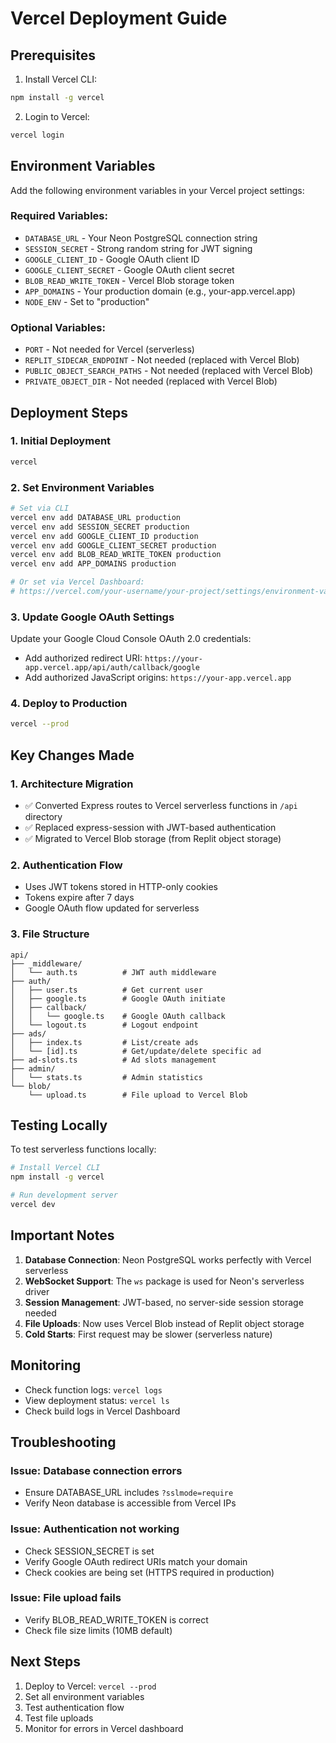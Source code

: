 # Vercel Deployment Guide

## Prerequisites

1. Install Vercel CLI:
```bash
npm install -g vercel
```

2. Login to Vercel:
```bash
vercel login
```

## Environment Variables

Add the following environment variables in your Vercel project settings:

### Required Variables:
- `DATABASE_URL` - Your Neon PostgreSQL connection string
- `SESSION_SECRET` - Strong random string for JWT signing
- `GOOGLE_CLIENT_ID` - Google OAuth client ID
- `GOOGLE_CLIENT_SECRET` - Google OAuth client secret
- `BLOB_READ_WRITE_TOKEN` - Vercel Blob storage token
- `APP_DOMAINS` - Your production domain (e.g., your-app.vercel.app)
- `NODE_ENV` - Set to "production"

### Optional Variables:
- `PORT` - Not needed for Vercel (serverless)
- `REPLIT_SIDECAR_ENDPOINT` - Not needed (replaced with Vercel Blob)
- `PUBLIC_OBJECT_SEARCH_PATHS` - Not needed (replaced with Vercel Blob)
- `PRIVATE_OBJECT_DIR` - Not needed (replaced with Vercel Blob)

## Deployment Steps

### 1. Initial Deployment
```bash
vercel
```

### 2. Set Environment Variables
```bash
# Set via CLI
vercel env add DATABASE_URL production
vercel env add SESSION_SECRET production
vercel env add GOOGLE_CLIENT_ID production
vercel env add GOOGLE_CLIENT_SECRET production
vercel env add BLOB_READ_WRITE_TOKEN production
vercel env add APP_DOMAINS production

# Or set via Vercel Dashboard:
# https://vercel.com/your-username/your-project/settings/environment-variables
```

### 3. Update Google OAuth Settings
Update your Google Cloud Console OAuth 2.0 credentials:
- Add authorized redirect URI: `https://your-app.vercel.app/api/auth/callback/google`
- Add authorized JavaScript origins: `https://your-app.vercel.app`

### 4. Deploy to Production
```bash
vercel --prod
```

## Key Changes Made

### 1. Architecture Migration
- ✅ Converted Express routes to Vercel serverless functions in `/api` directory
- ✅ Replaced express-session with JWT-based authentication
- ✅ Migrated to Vercel Blob storage (from Replit object storage)

### 2. Authentication Flow
- Uses JWT tokens stored in HTTP-only cookies
- Tokens expire after 7 days
- Google OAuth flow updated for serverless

### 3. File Structure
```
api/
├── _middleware/
│   └── auth.ts          # JWT auth middleware
├── auth/
│   ├── user.ts          # Get current user
│   ├── google.ts        # Google OAuth initiate
│   ├── callback/
│   │   └── google.ts    # Google OAuth callback
│   └── logout.ts        # Logout endpoint
├── ads/
│   ├── index.ts         # List/create ads
│   └── [id].ts          # Get/update/delete specific ad
├── ad-slots.ts          # Ad slots management
├── admin/
│   └── stats.ts         # Admin statistics
└── blob/
    └── upload.ts        # File upload to Vercel Blob
```

## Testing Locally

To test serverless functions locally:

```bash
# Install Vercel CLI
npm install -g vercel

# Run development server
vercel dev
```

## Important Notes

1. **Database Connection**: Neon PostgreSQL works perfectly with Vercel serverless
2. **WebSocket Support**: The `ws` package is used for Neon's serverless driver
3. **Session Management**: JWT-based, no server-side session storage needed
4. **File Uploads**: Now uses Vercel Blob instead of Replit object storage
5. **Cold Starts**: First request may be slower (serverless nature)

## Monitoring

- Check function logs: `vercel logs`
- View deployment status: `vercel ls`
- Check build logs in Vercel Dashboard

## Troubleshooting

### Issue: Database connection errors
- Ensure DATABASE_URL includes `?sslmode=require`
- Verify Neon database is accessible from Vercel IPs

### Issue: Authentication not working
- Check SESSION_SECRET is set
- Verify Google OAuth redirect URIs match your domain
- Check cookies are being set (HTTPS required in production)

### Issue: File upload fails
- Verify BLOB_READ_WRITE_TOKEN is correct
- Check file size limits (10MB default)

## Next Steps

1. Deploy to Vercel: `vercel --prod`
2. Set all environment variables
3. Test authentication flow
4. Test file uploads
5. Monitor for errors in Vercel dashboard
